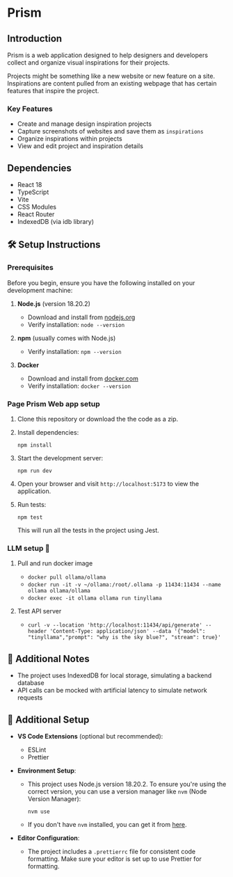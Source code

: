 # Prism

## Introduction

Prism is a web application designed to help designers and developers collect and organize visual inspirations for their projects.

Projects might be something like a new website or new feature on a site.
Inspirations are content pulled from an existing webpage that has certain features that inspire the project.

### Key Features

- Create and manage design inspiration projects
- Capture screenshots of websites and save them as `inspirations`
- Organize inspirations within projects
- View and edit project and inspiration details

## Dependencies

- React 18
- TypeScript
- Vite
- CSS Modules
- React Router
- IndexedDB (via idb library)

## 🛠️ Setup Instructions

### Prerequisites

Before you begin, ensure you have the following installed on your development machine:

1. **Node.js** (version 18.20.2)

   - Download and install from [nodejs.org](https://nodejs.org/)
   - Verify installation: `node --version`

2. **npm** (usually comes with Node.js)

   - Verify installation: `npm --version`

3. **Docker**
   - Download and install from [docker.com](https://www.docker.com/)
   - Verify installation: `docker --version`

### Page Prism Web app setup

1. Clone this repository or download the the code as a zip.

2. Install dependencies:

   ```
   npm install
   ```

3. Start the development server:

   ```
   npm run dev
   ```

4. Open your browser and visit `http://localhost:5173` to view the application.

5. Run tests:

   ```
   npm test
   ```

   This will run all the tests in the project using Jest.

### LLM setup 🦙

1. Pull and run docker image

   - `docker pull ollama/ollama`
   - `docker run -it -v ~/ollama:/root/.ollama -p 11434:11434 --name ollama ollama/ollama`
   - `docker exec -it ollama ollama run tinyllama`

2. Test API server
   - `curl -v --location 'http://localhost:11434/api/generate' --header 'Content-Type: application/json' --data '{"model": "tinyllama","prompt": "why is the sky blue?", "stream": true}'`

## 📔 Additional Notes

- The project uses IndexedDB for local storage, simulating a backend database
- API calls can be mocked with artificial latency to simulate network requests

## 📔 Additional Setup

- **VS Code Extensions** (optional but recommended):

  - ESLint
  - Prettier

- **Environment Setup**:

  - This project uses Node.js version 18.20.2. To ensure you're using the correct version, you can use a version manager like `nvm` (Node Version Manager):
    ```
    nvm use
    ```
  - If you don't have `nvm` installed, you can get it from [here](https://github.com/nvm-sh/nvm).

- **Editor Configuration**:
  - The project includes a `.prettierrc` file for consistent code formatting. Make sure your editor is set up to use Prettier for formatting.
